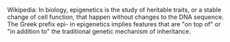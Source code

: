 
Wikipedia:
In biology, epigenetics is the study of heritable traits, or a stable change of cell function, that happen without changes to the DNA sequence. The Greek prefix epi- in epigenetics implies features that are "on top of" or "in addition to" the traditional genetic mechanism of inheritance.